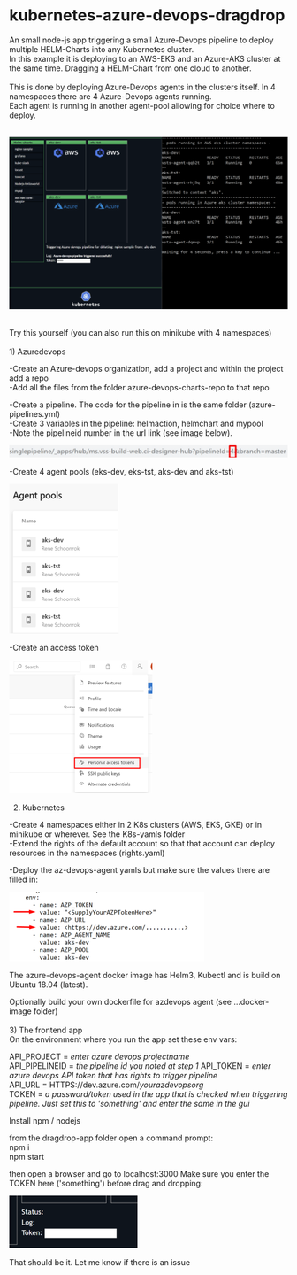 # kubernetes-azure-devops-dragdrop
An small node-js app triggering a small Azure-Devops pipeline to deploy multiple HELM-Charts into any Kubernetes cluster. <br/>
In this example it is deploying to an AWS-EKS and an Azure-AKS cluster at the same time. Dragging a HELM-Chart from one cloud to another. <br/>
<br/>
This is done by deploying Azure-Devops agents in the clusters itself. In 4 namespaces there are 4 Azure-Devops agents running. <br/>
Each agent is running in another agent-pool allowing for choice where to deploy. <br/>
<br/>

![](media/azdevops2.gif)

<br/>
Try this yourself (you can also run this on minikube with 4 namespaces) <br/>
<br/>
1) Azuredevops <br/>

-Create an Azure-devops organization, add a project and within the project add a repo <br/>
-Add all the files from the folder azure-devops-charts-repo to that repo <br/>
   
-Create a pipeline. The code for the pipeline in is the same folder (azure-pipelines.yml) <br/>
-Create 3 variables in the pipeline: helmaction, helmchart and mypool <br/>
-Note the pipelineid number in the url link (see image below). <br/>

![](media/pipeline.png)

-Create 4 agent pools (eks-dev, eks-tst, aks-dev and aks-tst)

![](media/agentpools_small.png)

-Create an access token

![](media/pat.png) <br/>

2) Kubernetes <br/>

-Create 4 namespaces either in 2 K8s clusters (AWS, EKS, GKE) or in minikube or wherever. See the K8s-yamls folder <br/>
-Extend the rights of the default account so that that account can deploy resources in the namespaces (rights.yaml)<br/>

-Deploy the az-devops-agent yamls but make sure the values there are filled in: 

![](media/values2.png)

The azure-devops-agent docker image has Helm3, Kubectl and is build on Ubuntu 18.04 (latest). <br/>

Optionally build your own dockerfile for azdevops agent (see ...docker-image folder)
<br/>
<br/>
3)
The frontend app <br/>
On the environment where you run the app set these env vars:

API_PROJECT = *enter azure devops projectname* <br/>
API_PIPELINEID = *the pipeline id you noted at step 1* 
API_TOKEN = *enter azure devops API token that has rights to trigger pipeline* <br/>
API_URL = HTTPS://dev.azure.com/*yourazdevopsorg* <br/>
TOKEN = *a password/token used in the app that is checked when triggering pipeline. Just set this to 'something' and enter the same in the gui* <br/>

Install npm / nodejs

from the dragdrop-app folder open a command prompt: <br/>
npm i <br/>
npm start

then open a browser and go to localhost:3000 
Make sure you enter the TOKEN here ('something') before drag and dropping:

![](media/token.png)

That should be it.
Let me know if there is an issue
